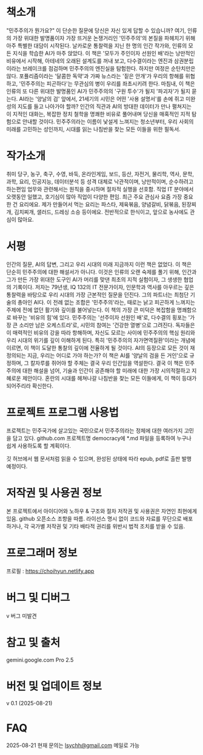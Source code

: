 # 책소개
"민주주의가 뭔가요?" 이 단순한 질문에 당신은 자신 있게 답할 수 있습니까?
여기, 인류의 가장 위대한 발명품이자 가장 뜨거운 논쟁거리인 '민주주의'의 본질을 파헤치기 위해 아주 특별한 대담이 시작된다. 날카로운 통찰력을 지닌 한 명의 인간 작가와, 인류의 모든 지식을 학습한 AI가 마주 앉았다.
이 책은 '모두가 주인이자 선원인 배'라는 낭만적인 비유에서 시작해, 아테네의 오래된 설계도를 꺼내 보고, 다수결이라는 엔진과 삼권분립이라는 브레이크를 점검하며 민주주의의 엔진실을 탐험한다. 하지만 여정은 순탄치만은 않다. 포퓰리즘이라는 '달콤한 독약'과 가짜 뉴스라는 '짙은 안개'가 우리의 항해를 위협하고, '민주주의는 피곤하다'는 무관심의 병이 우리를 좌초시키려 한다.
마침내, 이 책은 인류의 또 다른 위대한 발명품인 AI가 민주주의의 '구원 투수'가 될지 '파괴자'가 될지 묻는다. AI라는 '양날의 검' 앞에서, 21세기의 시민은 어떤 '사용 설명서'를 손에 쥐고 미완성의 지도를 들고 나아가야 할까?
인간의 직관과 AI의 방대한 데이터가 만나 펼쳐지는 이 지적인 대화는, 복잡한 정치 철학을 명쾌한 비유로 풀어내며 당신을 매혹적인 지적 탐험으로 안내할 것이다. 민주주의라는 이름이 낯설게 느껴지는 청소년부터, 우리 사회의 미래를 고민하는 성인까지, 시대를 읽는 나침반을 찾는 모든 이들을 위한 필독서.

# 작가소개
취미
당구, 농구, 축구, 수영, 바둑, 온라인게임, 보드, 등산, 자전거, 물리학, 역사, 문학, 과학, 요리, 인공지능, 데이터분석 등
성격
대체로 낙관적이며, 낭만적이며, 순수하려고 하는편임
업무와 관련해서는 원칙을 중시하며 절차적 실행을 선호함.
직업
IT 분야에서 오랫동안 일했고, 호기심이 많아 직업이 다양한 편임.
최근 주요 관심사
요즘 가장 중요한 건 요리에요. 제가 만들어서 먹는 요리는 파스타, 제육볶음, 양념갈비, 닭볶음, 된장찌개, 김치찌개, 샐러드, 드레싱 소승 등이에요.
전반적으로 한식이고, 앞으로 농사에도 관심이 많아요.

# 서평
인간의 질문, AI의 답변, 그리고 우리 시대의 미래
지금까지 이런 책은 없었다. 이 책은 단순히 민주주의에 대한 해설서가 아니다. 이것은 인류의 오랜 숙제를 풀기 위해, 인간과 그가 만든 가장 위대한 도구인 AI가 머리를 맞댄 최초의 지적 실험이자, 그 생생한 협업의 기록이다.
저자는 79년생, IQ 132의 IT 전문가이자, 인문학과 역사를 아우르는 깊은 통찰력을 바탕으로 우리 시대의 가장 근본적인 질문을 던진다. 그의 파트너는 최첨단 기술의 총아인 AI다. 이 전례 없는 조합은 '민주주의'라는, 때로는 낡고 피곤하게 느껴지는 주제에 전에 없던 활기와 깊이를 불어넣는다.
이 책의 가장 큰 미덕은 복잡함을 명쾌함으로 바꾸는 '비유의 힘'에 있다. 민주주의는 '선주이자 선원인 배'로, 다수결의 횡포는 '가장 큰 소리만 남은 오케스트라'로, 시민의 참여는 '건강한 열병'으로 그려진다. 독자들은 이 매력적인 비유의 강을 따라 항해하며, 자신도 모르는 사이에 민주주의의 핵심 원리와 우리 시대의 위기를 깊이 이해하게 된다. 특히 '민주주의의 자가면역질환'이라는 개념에 이르면, 이 책이 도달한 통찰의 깊이에 전율하게 될 것이다.
AI의 등장으로 모든 것이 재정의되는 지금, 우리는 어디로 가야 하는가? 이 책은 AI를 '양날의 검을 든 거인'으로 규정하며, 그 칼자루를 쥐어야 할 주체는 결국 우리 인간임을 역설한다. 결국 이 책은 민주주의에 대한 해설을 넘어, 기술과 인간이 공존해야 할 미래에 대한 가장 시의적절하고 지혜로운 제안이다.
혼란의 시대를 헤쳐나갈 나침반을 찾는 모든 이들에게, 이 책이 등대가 되어주리라 확신한다.

# 프로젝트 프로그램 사용법
프로젝트는 민주국가에 살고있는 국민으로서 민주주의라는 정체에 대한 여러가지 고민을 담고 있다.
github.com 프로젝트명  democracy에 *.md 파일을 등록하여 누구나 쉽게 사용하도록 할 계획이다.

깃 허브에서 웹 문서처럼 읽을 수 있으며, 완성된 상태에 따라 epub, pdf로 출판 발행 예정이다.

# 저작권 및 사용권 정보
본 프로젝트에서 아이디어와 노하우 & 구조와 절차 저작권 및 사용권은 자연인 최현에게 있음.
github 오픈소스 조항을 따름.
라이선스 명시 없이 코드와 자료를 무단으로 배포하거나, 각 국가별 저작권 및 기타 배타적 권리를 위반시 법적 조치를 받을 수 있음.

# 프로그래머 정보
프로필 : https://choihyun.netlify.app

# 버그 및 디버그
v 버그 미발견

# 참고 및 출처
gemini.google.com Pro 2.5

# 버전 및 업데이트 정보
v 0.1 (2025-08-21) 

# FAQ
2025-08-21 현재 문의는 lsychh@gmail.com 메일로 가능